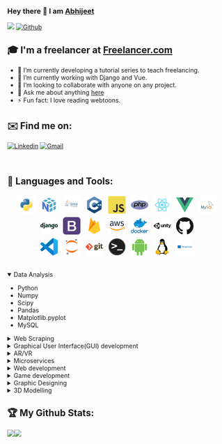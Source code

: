 
### Hey there 👋 I am [Abhijeet](https://abhi1520.dev)
![](https://visitor-badge.laobi.icu/badge?page_id=Abhijeet1520.Abhijeet1520) [![Github](https://img.shields.io/github/followers/Abhijeet1520?label=Followers&logo=Github)](https://github.com/Abhijeet1520)

## 🎓 I'm a freelancer at [Freelancer.com](https://freelancer.com/u/Abhijeet1520)

- 🔭 I’m currently developing a tutorial series to teach freelancing.
- 🌱 I’m currently working with Django and Vue.
- 👯 I’m looking to collaborate with anyone on any project.
- 💬 Ask me about anything [here](https://github.com/Abhijeet1520/Abhijeet1520/discussions)
- ⚡ Fun fact: I love reading webtoons.


## ✉️ Find me on:

[![Linkedin](https://img.shields.io/badge/-LinkedIn-blue?style=flat&logo=Linkedin&logoColor=white)](https://www.linkedin.com/in/Abhijeet1520/)
[![Gmail](https://img.shields.io/badge/-Mail-red?labelColor=ffffff&style=flat&logo=Gmail&logoColor=red)](mailto:abhijeet@abhi1520.com)

<br />

## 🧰 Languages and Tools:

<p align="center">
<img src="https://raw.githubusercontent.com/github/explore/master/topics/python/python.png" alt="Python" height="40px" style="vertical-align:top; margin:4px">
<img src="https://raw.githubusercontent.com/github/explore/master/topics/numpy/numpy.png" alt="Numpy" height="40px" style="vertical-align:top; margin:4px">
<img src="https://raw.githubusercontent.com/github/explore/master/topics/java/java.png" alt="Java" height="40px" style="vertical-align:top; margin:4px">
<img src="https://raw.githubusercontent.com/github/explore/master/topics/cpp/cpp.png" alt="C++" height="40px" style="vertical-align:top; margin:4px">
<img src="https://raw.githubusercontent.com/github/explore/master/topics/javascript/javascript.png" alt="Javascript" height="40px" style="vertical-align:top; margin:4px">
<img  src="https://raw.githubusercontent.com/github/explore/master/topics/php/php.png" alt="Javascript" height="40px" style="vertical-align:top; margin:4px">
<img src="https://raw.githubusercontent.com/github/explore/master/topics/react/react.png" alt="React" height="40px" style="vertical-align:top; margin:4px">
<img src="https://raw.githubusercontent.com/github/explore/master/topics/vue/vue.png" alt="React" height="40px" style="vertical-align:top; margin:4px">
<img src="https://raw.githubusercontent.com/github/explore/master/topics/mysql/mysql.png" alt="MySql" height="40px" style="vertical-align:top; margin:4px">
<br/>
<img src="https://raw.githubusercontent.com/github/explore/master/topics/django/django.png" alt="Django" height="40px" style="vertical-align:top; margin:4px">
<img src="https://raw.githubusercontent.com/github/explore/master/topics/bootstrap/bootstrap.png" alt="Bootstrap" height="40px" style="vertical-align:top; margin:4px">
<img  src="https://raw.githubusercontent.com/github/explore/master/topics/firebase/firebase.png" alt="Firebase" height="40px" style="vertical-align:top; margin:4px">
<img src="https://raw.githubusercontent.com/github/explore/master/topics/aws/aws.png" alt="AWS Tools" height="40px" style="vertical-align:top; margin:4px">
<img src="https://raw.githubusercontent.com/github/explore/master/topics/docker/docker.png" alt="Docker" height="40px" style="vertical-align:top; margin:4px">
<img src="https://raw.githubusercontent.com/github/explore/master/topics/unity/unity.png" alt="Unity3D" height="40px" style="vertical-align:top; margin:4px">
<img src="https://raw.githubusercontent.com/github/explore/Add-Your-First-GitHub-Pull-Request-/topics/github/github.png" alt="Github" height="40px" style="vertical-align:top; margin:4px">
<br/>
<img src="https://raw.githubusercontent.com/github/explore/master/topics/visual-studio-code/visual-studio-code.png" alt="VS Code" height="40px" style="vertical-align:top; margin:4px">
<img src="https://raw.githubusercontent.com/github/explore/master/topics/jupyter-notebook/jupyter-notebook.png" alt="Jupyter-Notebook" height="40px" style="vertical-align:top; margin:4px">
<img src="https://raw.githubusercontent.com/github/explore/master/topics/git/git.png" alt="Git" height="40px" style="vertical-align:top; margin:4px">
<img src="https://raw.githubusercontent.com/github/explore/master/topics/terminal/terminal.png" alt="Terminal" height="40px" style="vertical-align:top; margin:4px">
<img src="https://raw.githubusercontent.com/github/explore/master/topics/android/android.png" alt="Android" height="40px" style="vertical-align:top; margin:4px">
<img src="https://raw.githubusercontent.com/github/explore/master/topics/linux/linux.png" alt="Linux" height="40px" style="vertical-align:top; margin:4px">
<img src="https://raw.githubusercontent.com/github/explore/master/topics/windows/windows.png" alt="Windows" height="40px" style="vertical-align:top; margin:4px">
</p>
<br/>

<details open>
<summary>Data Analysis</summary>

- Python
- Numpy
- Scipy
- Pandas
- Matplotlib.pyplot
- MySQL
</details>

<details>
<summary>Web Scraping</summary>

- Python
- Selenium
- Beautiful Soup
- Mechanical Soup
- Requests
- urllib
</details>

<details>
<summary>Graphical User Interface(GUI) development</summary>

- PySimpleGUI
- dearpygui
- wxPython
- PyQt5
- Tkinter
</details>

<details>
<summary>AR/VR</summary>

- Vuforia
- 8th Wall
- Google Scene Viewer
</details>

<details>
<summary>Microservices</summary>

- AWS Lambda
- AWS Boto3
- AWS RDS
- AWS S3
- Docker
- Firebase
</details>

<details>
<summary>Web development</summary>

- HTML
- CSS
- PHP
- MySQL
- Bootstrap
- JavaScript
- jQuery
- React
- Vue
- Django
</details>

<details>
<summary>Game development</summary>

- Unity3D
- Blender3D
- Photoshop CC
- Pygame
- Inkscape
</details>

<details>
<summary>Graphic Designing</summary>

- Inkscape
- Photoshop CC
- Blender3D
- GIMP
</details>

<details>
<summary>3D Modelling</summary>

- Blender3D
</details>

## :trophy: My Github Stats:

<div>
<a href="https://github-readme-stats.vercel.app/api?username=Abhijeet1520&count_private=true&show_icons=true&theme=tokyonight">
  <img  align="left" src="https://github-readme-stats.vercel.app/api?username=Abhijeet1520&count_private=true&show_icons=true&theme=tokyonight" />
</a>
<a href="https://github-readme-stats.vercel.app/api/top-langs/?username=Abhijeet1520&hide=php&theme=tokyonight">
  <img align="left" src="https://github-readme-stats.vercel.app/api/top-langs/?username=Abhijeet1520&hide=php&theme=tokyonight" />
</a>
</div>
